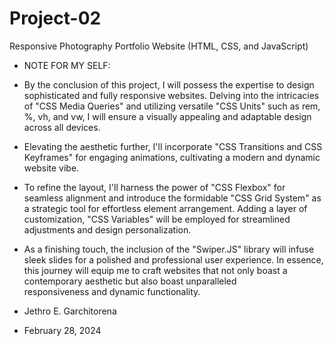 # Project-02
Responsive Photography Portfolio Website (HTML, CSS, and JavaScript)

- NOTE FOR MY SELF:

- By the conclusion of this project, I will possess the expertise to design sophisticated and fully responsive websites. Delving into the intricacies of "CSS Media Queries" and utilizing versatile "CSS Units" such as rem, %, vh, and vw, I will ensure a visually appealing 
   and adaptable design across all devices. 

- Elevating the aesthetic further, I'll incorporate "CSS Transitions and CSS Keyframes" for engaging animations, cultivating a modern and dynamic website vibe.

- To refine the layout, I'll harness the power of "CSS Flexbox" for seamless alignment and introduce the formidable "CSS Grid System" as a strategic tool for effortless element arrangement. Adding a layer of customization, "CSS Variables" will be employed for streamlined 
   adjustments and design personalization. 

- As a finishing touch, the inclusion of the "Swiper.JS" library will infuse sleek slides for a polished and professional user experience. In essence, this journey will equip me to craft websites that not only boast a contemporary aesthetic but also boast unparalleled   
   responsiveness and dynamic functionality.

- Jethro E. Garchitorena
- February 28, 2024
